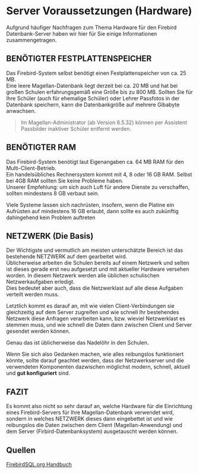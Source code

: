 # Server Voraussetzungen \(Hardware\)

Aufgrund häufiger Nachfragen zum Thema Hardware für den Firebird Datenbank-Server haben wir hier für Sie einige Informationen zusammengetragen.

## BENÖTIGTER FESTPLATTENSPEICHER

Das Firebird-System selbst benötigt einen Festplattenspeicher von ca. 25 MB.   
Eine leere Magellan-Datenbank liegt derzeit bei ca. 20 MB und hat bei großen Schulen erfahrungsgemäß eine Größe bis zu 800 MB. Sollten Sie für Ihre Schüler (auch für ehemalige Schüler) oder Lehrer Passfotos in der Datenbank speichern, kann die Datenbankgröße auf mehrere Gibabyte anwachsen. 


> Im Magellan-Administrator (ab Version 6.5.32) können per Assistent Passbilder inaktiver Schüler entfernt werden.

## BENÖTIGTER RAM

Das Firebird-System benötigt laut Eigenangaben ca. 64 MB RAM für den Multi-Client-Betrieb.  
Ein handelsübliches Rechnersystem kommt mit 4, 8 oder 16 GB RAM. Selbst bei 4GB RAM sollten Sie keine Probleme haben.  
Unserer Empfehlung: um sich auch Luft für andere Dienste zu verschaffen, sollten mindestens 8 GB verbaut sein.  

Viele Systeme lassen sich nachrüsten, insofern, wenn die Platine ein Aufrüsten auf mindestens 16 GB erlaubt, dann sollte es auch zukünftig dahingehend kein Problem auftreten

## NETZWERK \(Die Basis\)

Der Wichtigste und vermutlich am meisten unterschätzte Bereich ist das bestehende NETZWERK auf dem gearbeitet wird.  
Üblicherweise arbeiten die Schulen bereits auf einem Netzwerk und selten ist dieses gerade erst neu aufgesetzt und mit aktueller Hardware versehen worden. In diesem Netzwerk werden alle üblichen schulischen Netzwerkaufgaben erledigt.  
Dies bedeutet aber auch, dass die Netzwerklast auf alle diese Aufgaben verteilt werden muss.

Letztlich kommt es darauf an, mit wie vielen Client-Verbindungen sie gleichzeitig auf dem Server zugreifen und wie schnell Ihr bestehendes Netzwerk diese Anfragen verarbeiten kann, bzw. wieviel Netzwerklast es stemmen muss, und wie schnell die Daten dann zwischen Client und Server gesendet werden können.

Genau das ist üblicherweise das Nadelöhr in den Schulen. 

Wenn Sie sich also Gedanken machen, wie alles reibungslos funktioniert könnte, sollte darauf geachtet werden, dass der Netzwerkserver und die verwendeten Komponenten dazwischen möglichst modern, schnell, aktuell und **gut konfiguriert** sind.

## FAZIT

Es kommt also nicht so sehr darauf an, welche Hardware für die Einrichtung eines Firebird-Servers für Ihre Magellan-Datenbank verwendet wird, sondern in welches NETZWERK dieses dann eingebettet ist und wie reibungslos die Daten zwischen dem Client \(Magellan-Anwendung\) und dem Server \(Firbird-Datenbanksystem\) ausgetauscht werden können.

## Quellen

[FirebirdSQL.org Handbuch](https://firebirdsql.org/manual/ufb-about-sysreq.html)

